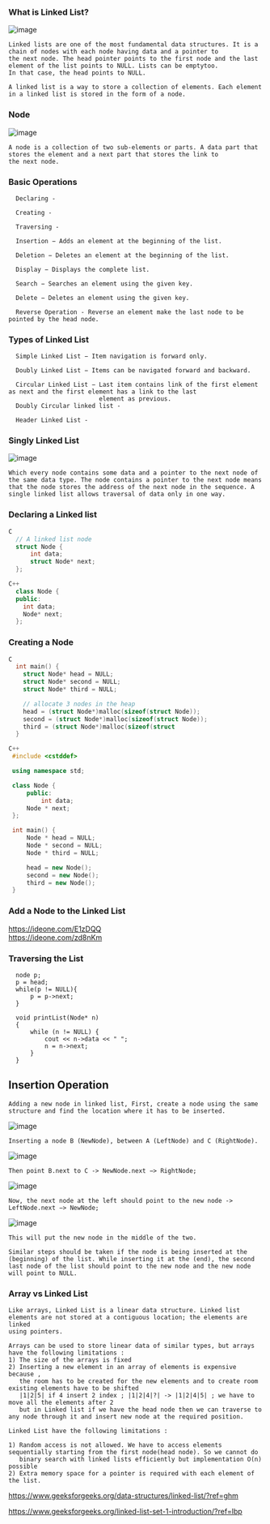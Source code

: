 ### What is Linked List?

![image](https://user-images.githubusercontent.com/59710234/155120811-c06d17cc-7271-4cae-825e-d5b715a54496.png)

```
Linked lists are one of the most fundamental data structures. It is a chain of nodes with each node having data and a pointer to
the next node. The head pointer points to the first node and the last element of the list points to NULL. Lists can be emptytoo. 
In that case, the head points to NULL.

A linked list is a way to store a collection of elements. Each element in a linked list is stored in the form of a node.
```
### Node

![image](https://user-images.githubusercontent.com/59710234/155120216-bdeecd3f-ba61-4064-bec9-012bf8c6511e.png)

```
A node is a collection of two sub-elements or parts. A data part that stores the element and a next part that stores the link to 
the next node.
```
### Basic Operations
```
  Declaring - 
  
  Creating - 
  
  Traversing - 
  
  Insertion − Adds an element at the beginning of the list.

  Deletion − Deletes an element at the beginning of the list.

  Display − Displays the complete list.

  Search − Searches an element using the given key.

  Delete − Deletes an element using the given key.
  
  Reverse Operation - Reverse an element make the last node to be pointed by the head node.
```
### Types of Linked List
```
  Simple Linked List − Item navigation is forward only.

  Doubly Linked List − Items can be navigated forward and backward.

  Circular Linked List − Last item contains link of the first element as next and the first element has a link to the last 
                         element as previous.
  Doubly Circular linked list - 
  
  Header Linked List - 
```
### Singly Linked List

![image](https://user-images.githubusercontent.com/59710234/155121977-ccbbfbd0-2e9f-472e-9fd2-18d24c412ddb.png)

```
Which every node contains some data and a pointer to the next node of the same data type. The node contains a pointer to the next node means that the node stores the address of the next node in the sequence. A single linked list allows traversal of data only in one way.
```
### Declaring a Linked list
```c
C
  // A linked list node
  struct Node {
      int data;
      struct Node* next;
  };
```
```c++
C++
  class Node {
  public:
    int data;
    Node* next;
  };
```
### Creating a Node
```c
C
  int main() {
    struct Node* head = NULL;
    struct Node* second = NULL;
    struct Node* third = NULL;

    // allocate 3 nodes in the heap
    head = (struct Node*)malloc(sizeof(struct Node));
    second = (struct Node*)malloc(sizeof(struct Node));
    third = (struct Node*)malloc(sizeof(struct
  }
 ``` 
 ```c++
 C++
  #include <cstddef>

  using namespace std;

  class Node {
      public:
          int data;
      Node * next;
  };

  int main() {
      Node * head = NULL;
      Node * second = NULL;
      Node * third = NULL;

      head = new Node();
      second = new Node();
      third = new Node();
  }
```
### Add a Node to the Linked List

https://ideone.com/E1zDQQ </br>
https://ideone.com/zd8nKm </br>

### Traversing the List

```
  node p;
  p = head;
  while(p != NULL){
      p = p->next;
  }
```
```
  void printList(Node* n)
  {
      while (n != NULL) {
          cout << n->data << " ";
          n = n->next;
      }
  }
```
## Insertion Operation

```
Adding a new node in linked list, First, create a node using the same structure and find the location where it has to be inserted.
```

![image](https://user-images.githubusercontent.com/59710234/155150453-7b830458-1f5d-40d5-a3fd-eb55336ecbf4.png)

```
Inserting a node B (NewNode), between A (LeftNode) and C (RightNode). 
```

![image](https://user-images.githubusercontent.com/59710234/155150469-c118b7da-f20f-4f94-b1f0-41d5a90a03d7.png)

```
Then point B.next to C -> NewNode.next −> RightNode;
```

![image](https://user-images.githubusercontent.com/59710234/155150486-3927f6ce-01e8-4555-9fe7-2b50874ac66c.png)

```
Now, the next node at the left should point to the new node -> LeftNode.next −> NewNode;
```

![image](https://user-images.githubusercontent.com/59710234/155150512-cc31db43-b327-4831-8f44-5b817424b746.png)

```
This will put the new node in the middle of the two.

Similar steps should be taken if the node is being inserted at the (beginning) of the list. While inserting it at the (end), the second 
last node of the list should point to the new node and the new node will point to NULL.
```

### Array vs Linked List
```
Like arrays, Linked List is a linear data structure. Linked list elements are not stored at a contiguous location; the elements are linked 
using pointers.

Arrays can be used to store linear data of similar types, but arrays have the following limitations :
1) The size of the arrays is fixed
2) Inserting a new element in an array of elements is expensive because ,
   the room has to be created for the new elements and to create room existing elements have to be shifted 
   |1|2|5| if 4 insert 2 index ; |1|2|4|?| -> |1|2|4|5| ; we have to move all the elements after 2
   but in Linked list if we have the head node then we can traverse to any node through it and insert new node at the required position.

Linked List have the following limitations : 

1) Random access is not allowed. We have to access elements sequentially starting from the first node(head node). So we cannot do 
   binary search with linked lists efficiently but implementation O(n) possible
2) Extra memory space for a pointer is required with each element of the list. 
```





https://www.geeksforgeeks.org/data-structures/linked-list/?ref=ghm

https://www.geeksforgeeks.org/linked-list-set-1-introduction/?ref=lbp
